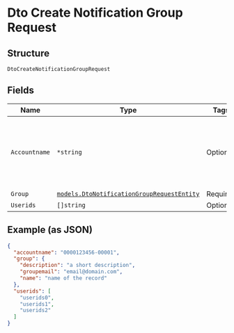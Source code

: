 
# Dto Create Notification Group Request

## Structure

`DtoCreateNotificationGroupRequest`

## Fields

| Name | Type | Tags | Description |
|  --- | --- | --- | --- |
| `Accountname` | `*string` | Optional | The numeric account name, which must include leading zeros |
| `Group` | [`models.DtoNotificationGroupRequestEntity`](../../doc/models/dto-notification-group-request-entity.md) | Required | - |
| `Userids` | `[]string` | Optional | - |

## Example (as JSON)

```json
{
  "accountname": "0000123456-00001",
  "group": {
    "description": "a short description",
    "groupemail": "email@domain.com",
    "name": "name of the record"
  },
  "userids": [
    "userids0",
    "userids1",
    "userids2"
  ]
}
```

